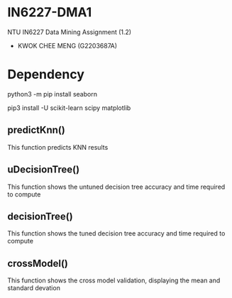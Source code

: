 # IN6227-DMA1
NTU IN6227 Data Mining Assignment (1.2)
- KWOK CHEE MENG (G2203687A)


# Dependency
python3 -m pip install seaborn

pip3 install -U scikit-learn scipy matplotlib

## predictKnn()
This function predicts KNN results

## uDecisionTree()
This function shows the untuned decision tree accuracy and time required to compute

## decisionTree()
This function shows the tuned decision tree accuracy and time required to compute

## crossModel()
This function shows the cross model validation, displaying the mean and standard devation